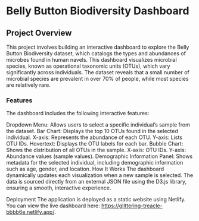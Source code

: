 # Belly Button Biodiversity Dashboard

## Project Overview
This project involves building an interactive dashboard to explore the Belly Button Biodiversity dataset, which catalogs the types and abundances of microbes found in human navels. This dashboard visualizes microbial species, known as operational taxonomic units (OTUs), which vary significantly across individuals. The dataset reveals that a small number of microbial species are prevalent in over 70% of people, while most species are relatively rare.

### Features
The dashboard includes the following interactive features:

Dropdown Menu: Allows users to select a specific individual’s sample from the dataset.
Bar Chart: Displays the top 10 OTUs found in the selected individual.
X-axis: Represents the abundance of each OTU.
Y-axis: Lists OTU IDs.
Hovertext: Displays the OTU labels for each bar.
Bubble Chart: Shows the distribution of all OTUs in the sample.
X-axis: OTU IDs.
Y-axis: Abundance values (sample values).
Demographic Information Panel: Shows metadata for the selected individual, including demographic information such as age, gender, and location.
How It Works
The dashboard dynamically updates each visualization when a new sample is selected. The data is sourced directly from an external JSON file using the D3.js library, ensuring a smooth, interactive experience.

Deployment
The application is deployed as a static website using Netlify. You can view the live dashboard here: https://glittering-treacle-bbbb6e.netlify.app/.
